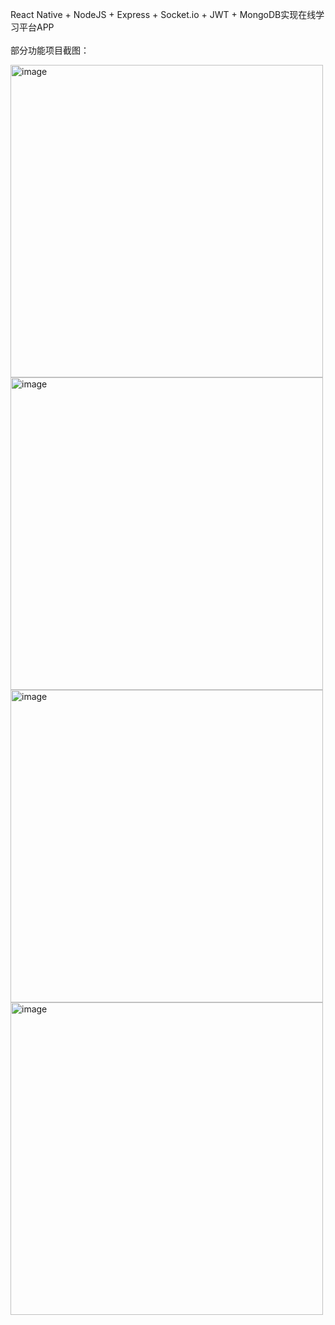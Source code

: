 React Native + NodeJS + Express + Socket.io + JWT + MongoDB实现在线学习平台APP</br>
</br>
部分功能项目截图：
<div>
  <img width="500" alt="image" src="https://github.com/qzlu-cyber/Education_Online/assets/53920473/c7ffb425-93b1-49f0-b76a-74a5a63e64c2">
  <img width="500" alt="image" src="https://github.com/qzlu-cyber/Education_Online/assets/53920473/703db442-4767-44de-85a6-69be734a567d">
  <img width="500" alt="image" src="https://github.com/qzlu-cyber/Education_Online/assets/53920473/cf25991b-ed97-4275-874e-960c2846eb8b">
  <img width="500" alt="image" src="https://github.com/qzlu-cyber/Education_Online/assets/53920473/95779244-b3d3-4605-897b-866566d795ce">
</div>
